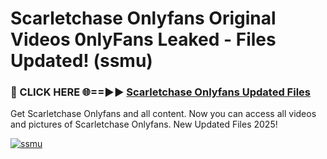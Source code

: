 # Scarletchase Onlyfans Original Videos 0nlyFans Leaked - Files Updated! (ssmu)

<h3>🔴 CLICK HERE 🌐==►► <a href="https://tinyurl.com/ehrbuxhb" rel="nofollow">Scarletchase Onlyfans Updated Files</a></h3>

Get Scarletchase Onlyfans and all content. Now you can access all videos and pictures of Scarletchase Onlyfans. New Updated Files 2025!

[![ssmu](https://i.imgur.com/lVYEuWS.gif)](https://tinyurl.com/ehrbuxhb)
